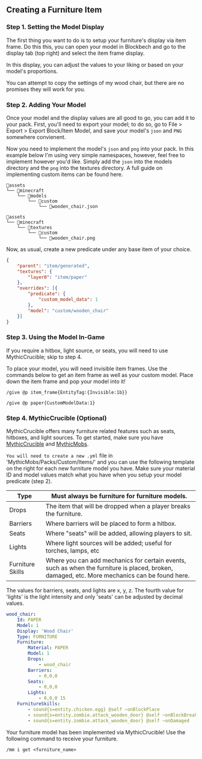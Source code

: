 ## Creating a Furniture Item

### Step 1. Setting the Model Display
The first thing you want to do is to setup your furniture's display via item frame. Do this this, you can open your model in Blockbech and go to the display tab (top right) and select the item frame display.

In this display, you can adjust the values to your liking or based on your model's proportions.

You can attempt to copy the settings of my wood chair, but there are no promises they will work for you.

### Step 2. Adding Your Model
Once your model and the display values are all good to go, you can add it to your pack. First, you'll need to export your model; to do so, go to File > Export > Export Block/Item Model, and save your model's `json` and `PNG` somewhere convienent.

Now you need to implement the model's `json` and `png` into your pack. In this example below I'm using very simple namespaces, however, feel free to implement however you'd like. Simply add the `json` into the models directory and the `png` into the textures directory. A full guide on implementing custom items can be found here.

```
📁assets
└── 📁minecraft
    └── 📁models
        └── 📁custom
            └── 📑wooden_chair.json
```

```
📁assets
└── 📁minecraft
    └── 📁textures
        └── 📁custom
            └── 📑wooden_chair.png
```

Now, as usual, create a new predicate under any base item of your choice.

```json
{
    "parent": "item/generated",
    "textures": {
        "layer0": "item/paper"
    },
    "overrides": [{
        "predicate": {
            "custom_model_data": 1
        },
        "model": "custom/wooden_chair"
    }]
}
```

### Step 3. Using the Model In-Game
If you require a hitbox, light source, or seats, you will need to use MythicCrucible; skip to step 4.

To place your model, you will need invisible item frames. Use the commands below to get an item frame as well as your custom model. Place down the item frame and pop your model into it!

`/give @p item_frame{EntityTag:{Invisible:1b}}`

`/give @p paper{CustomModelData:1}`

### Step 4. MythicCrucible (Optional)
MythicCrucible offers many furniture related features such as seats, hitboxes, and light sources. To get started, make sure you have [MythicCrucible](https://mythiccraft.io/index.php?resources/crucible-create-unbelievable-mythic-items.2/) and [MythicMobs](https://mythiccraft.io/index.php?resources/mythicmobs.1/).

`You will need to create a new .yml` file in 'MythicMobs/Packs/Custom/Items/' and you can use the following template on the right for each new furniture model you have. Make sure your material ID and model values match what you have when you setup your model predicate (step 2).

| Type | Must always be furniture for furniture models. |
|------|---------------------------------------------|
| Drops | The item that will be dropped when a player breaks the furniture. |
| Barriers | Where barriers will be placed to form a hitbox. |
| Seats | Where "seats" will be added, allowing players to sit. |
| Lights | Where light sources will be added; useful for torches, lamps, etc |
| Furniture Skills | Where you can add mechanics for certain events, such as when the furniture is placed, broken, damaged, etc. More mechanics can be found here. |

The values for barriers, seats, and lights are x, y, z. The fourth value for 'lights' is the light intensity and only 'seats' can be adjusted by decimal values.

```yaml
wood_chair:
    Id: PAPER
    Model: 1
    Display: 'Wood Chair'
    Type: FURNITURE
    Furniture:
        Material: PAPER
        Model: 1
        Drops:
            - wood_chair
        Barriers:
            - 0,0,0
        Seats:
            - 0,0,0
        Lights:
            - 0,0,0 15
    FurnitureSkills:
        - sound{s=entity.chicken.egg} @self ~onBlockPlace
        - sound{s=entity.zombie.attack_wooden_door} @self ~onBlockBreak
        - sound{s=entity.zombie.attack_wooden_door} @self ~onDamaged
```

Your furniture model has been implemented via MythicCrucible! Use the following command to receive your furniture.

`/mm i get <furniture_name>`

